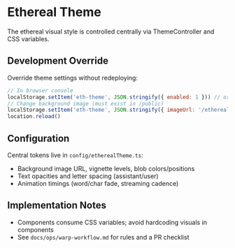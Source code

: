 # Ethereal Theme

The ethereal visual style is controlled centrally via ThemeController and CSS variables.

## Development Override

Override theme settings without redeploying:

```js
// In browser console
localStorage.setItem('eth-theme', JSON.stringify({ enabled: 1 })) // or 0 to hide backdrop
// Change background image (must exist in /public)
localStorage.setItem('eth-theme', JSON.stringify({ imageUrl: '/ethereal-bg.jpg' }))
location.reload()
```

## Configuration

Central tokens live in `config/etherealTheme.ts`:
- Background image URL, vignette levels, blob colors/positions
- Text opacities and letter spacing (assistant/user)
- Animation timings (word/char fade, streaming cadence)

## Implementation Notes

- Components consume CSS variables; avoid hardcoding visuals in components
- See `docs/ops/warp-workflow.md` for rules and a PR checklist
